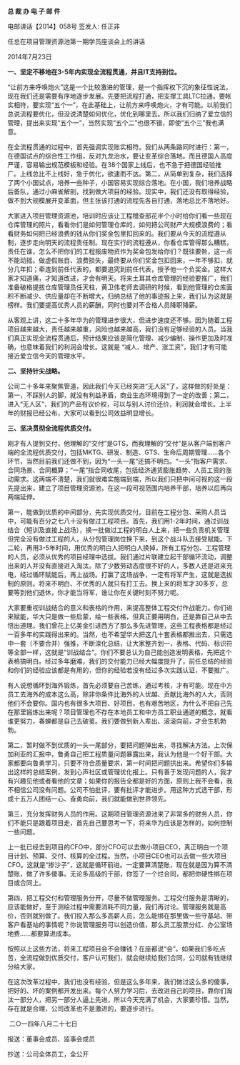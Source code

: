 **总 裁 办 电 子 邮 件**

 

电邮讲话【2014】058号            签发人: 任正非



任总在项目管理资源池第一期学员座谈会上的讲话

2014年7月23日

**一、坚定不移地在****3-5****年内实现全流程贯通，并且****IT****支持到位。**

“让前方来呼唤炮火”这是一个比较激进的管理，是一个指挥权下沉的象征性说法，现在我们还是需要有序地逐步发展。先要把流程打通，把支撑工具LTC拉通。要帐实相符，要实现“五个一”，在此基础上，让前方来呼唤炮火，才有可能。以前我们总说流程要优化，但没说清楚如何优化，优化到哪里去。所以我们归纳了爱立信的管理，提出来实现“五个一”，当然实现“五个二”也很不错，即使“五个三”我也满意。

在全流程贯通的过程中，首先强调实现账实相符。我们从两条路同时进行：第一，在德国试点的综合性工作组，反对九龙治水，要让变革综合落地。而且德国人高度严谨，容易输出规范模板和经验。在38个国家上线后，也不急于把德国经验推广。上线总比不上线好，急于优化，欲速而不达。第二，从简单到复杂，我们选择了两个小国试点，培养一些种子，小国容易实现综合落地。在小国，我们培养战略后备队，通过小麻雀解剖，找到做大项目的经验。现实中，我们还没有取得经验，做不到大规模展开变革面，但主张该打通的流程先各自打通，落地总比不落地好。

大家进入项目管理资源池，培训时应该让工程稽查部花半个小时给你们看一些现在仓库管理的照片，看看你们是如何管理仓库的，如何把公司财产大规模浪费的；看看财务如何把已经浪费的钱从你们奖金包里扣回来的。我们要从今天的流程遵从制，逐步走向明天的流程责任制。现在实行的流程遵从，你看仓库管得那么糟糕，责任在谁，怎么不把你们的工程报废物资作为奖金包发给你们？既往要咎，这一点不能动摇。做虚假账目、浪费损失，最终要从你们奖金包扣回来，一年不够扣，就分几年扣；牵连到前任代表的，都要追究到前任代表，授予他一个负奖金。这样大家才知道痛，才知道改进，才会有明天。将来土耳其仓库管理的经验要推广，我们准备破格提拔仓库管理员任天柱，黄卫伟老师去调研的时候，看到他管理的仓库面积不断减少、供应量却在不断增大，归纳总结了他的事迹报上来，我们认为这就是榜样。我们要提高优秀人员的薪酬，同时也要对不合格人员降职降薪。

从客观上讲，这二十多年华为的管理进步很大，但进步速度还不够。因为随着工程项目越来越大，责任越来越重，风险也越来越高，我们没有足够经验的人员。当我们真正实现全流程贯通后，预计结果应该是简化管理、减少编制、操作更加及时准确，也意味着我们的利润会增长。这就是 “减人、增产、涨工资”，我们才有可能接近爱立信今天的管理水平。

**二、坚持针尖战略。**

公司二十多年来聚焦管道，因此我们今天已经突进“无人区”了，这样做的好处是：第一，不踩别人的脚，就没有利益矛盾，商业生态环境得到了一定的改善；第二，进入“无人区”，我们的产品有议价权，可以与别人讨价还价，利润就会增长。上半年的财报已经公布，大家可以看到公司效益明显增长。

**三、坚决贯彻全流程优质交付。**

刚才有人提到交付，他理解的“交付”是GTS，而我理解的“交付”是从客户端到客户端的全流程优质交付，包括MKTG、研发、制造、GTS、生命后周期管理……各个环节，当然目前我们还做不到，因为“一头一尾”还搞不明白。“一头”指客户需求、合同场景、合同概算；“一尾”指合同收尾，包括经济通货膨胀趋势、人员工资的涨动需求。这两端不清楚，我们就很难实施端到端，所以我们只把中间可视的这一段先提出来，建立了项目管理资源池，在这一段可视范围内培养干部，培养以后再向两端延伸。

第一，能做到优质的中间部分，先实现优质交付。目前在工程分包、采购人员当中，可能有百分之七八十没有做过工程项目。首先，我们用1-2年时间，通过训战结合（短训及直接上战场），换一批做过工程的明白人上来，把一些负责机关管理但完全没有做过工程的人，从分包管理岗位换下来，到这个战斗队去接受赋能。下二轮，再用3-5年时间，用优秀的明白人把明白人换掉，所有工程分包、工程管理的人员，必须从优秀的项目经理中选拔。我们通过片联建立起干部循环流动，调整出来的人并没有直接进入淘汰。除了少数劳动态度很不好的人，多数人还是进来充电，经过循环赋能后，再上战场。打赢了这场战争，一定有将军产生，这就是选拔制的原则。将来不明白、不优秀的人就只有打工去。换上来的将军才30多岁，总要等到他们退休，你才能当将军，谁让你在关键时刻不努力呢。

大家要重视训战结合的意义和表格的作用，来提高整体工程交付作战能力。你们进来赋能，华大只是做一些启蒙，给一些表格，但真正要用明白，还是靠自己从中去悟出道理。我们曾花上亿美金引进西方了那么多先进管理，这些工程表格都是经过一百多年的实践得出来的。当然，也不希望华大把这几十套表格都推出去，只需选中一套（不要合并）强推，不断深化总结，让大家整齐划一，表格、代码、标识符等全部一样，这就是“训战结合”。你们不要总认为自己能创造发明表格，先把这个表格搞明白。经过多年磨难，我们的交付能力已经大幅度提升了，前任总结的经验和你们的经验应该都是有用的，但你的经验若没有经过多次实践认证，不要推广。

有人说想循环到海外锻炼，首先必须要自己苦练，通过考核，才有可能。现在中方员工去海外的成本这么高，除非你条件比海外的人优越、贡献比海外的人大，否则他们不会要你。国内也有很多大项目、好项目，也有艰苦地区，为什么不把自己先在那里锻炼出来呢？项目管理也不存在本地员工和中方员工职业通道的概念，就看谁更努力，春蝉都是自己去破茧。我们要做到新人辈出、滚滚向前，才会生机勃勃。

第二，暂时做不到优质的一头一尾部分，要把问题弹出来，寻找解决方法。上次保加利亚的汇报中，鲁勇自己把工程质量问题暴露出来，我认为他是一个好干部。大家都要向鲁勇学习，只要不符合质量要求，第一时间把问题拱出来。希望你们多输出这样的总结案例，发到心声社区或管理优化报上。只有善于发现问题的人，我才有兴趣见他或者看他的文章；如果你的报告全都是好的方面，原则上我不会看，我不相信公司没有问题。公司不怕批评，要有批评才能进步。用这种方式选干部，形成十五万人团结一心、奋勇向前，我们就能做到世界领先。

第三，充分发挥财务人员的作用。这期项目管理资源池来了非常多的财务人员，你们不能只是跟着项目走，首先自己要思考一下，将来华为应该是怎样的，如何控制一些问题。

上一批已经去到项目的CFO中，部分CFO可以去做小项目CEO，真正明白一个项目计划、预算、交付、核算的全过程。当然，小项目CEO也可以去做一些大项目CFO。这就是“掺沙子”，这就是循环前进。一定要算清楚账，现在就是因为算不清楚账，做了许多傻事。无论多高级的干部，你签了一个烂合同，都把你硬性绑在项目或合同上。

第四，把工程交付和管理服务分开，尽量不做管理服务。工程交付服务是清晰的，应该能做好，至于测绘过程中需要消耗不同力量，我们再讨论。管理服务就是高价，否则就别做了。我们投入那么多高薪人员，怎么能绑在那里做一些守基站、带客户看基站的事情呢？你说管理服务可以创造价值，那么员工股票分红、办公室场地费……都要算进成本。

按照以上这些方法，将来工程项目会不会赚钱？在座都说“会”。如果我们多吃点苦，全流程做到优质交付，客户认可我们，就会继续给我们合同，公司就有钱继续分给大家。



在这次改革过程中，我们也没有经验，但是这么多年来，我们做过这么多的傻事，把好的、坏的案例都开发出来。每个人努力学习后，去改进自己的项目，靠你们淘汰一部分人，把另一部分人逼上先进，所以今天充满了机会，大家要珍惜。当然，存在就是合理，公司改革也不是激进的，要逐步进行。



​                                              二○一四年八月二十七日



报送：董事会成员、监事会成员

抄送：公司全体员工，全公开